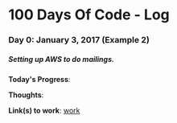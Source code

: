 # 100 Days Of Code - Log

### Day 0: January 3, 2017 (Example 2)
##### Setting up AWS to do mailings.

**Today's Progress**:

**Thoughts**:

**Link(s) to work**: [work](http://www.example.com)